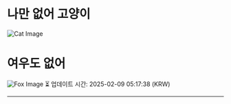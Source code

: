 
# 나만 없어 고양이

![Cat Image](https://cdn2.thecatapi.com/images/VQ_DGs4R8.jpg)

# 여우도 없어
![Fox Image](https://randomfox.ca/images/111.jpg)
⏳ 업데이트 시간: 2025-02-09 05:17:38 (KRW)

---
